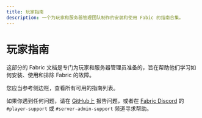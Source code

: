 ```yaml
---
title: 玩家指南
description: 一个为玩家和服务器管理团队制作的安装和使用 Fabic 的指南合集。
---
```


# 玩家指南

这部分的 Fabric 文档是专门为玩家和服务器管理员准备的，旨在帮助他们学习如何安装、使用和排除 Fabric 的故障。

您应当参考侧边栏，查看所有可用的指南列表。

如果你遇到任何问题，请在 [GitHub上](https://github.com/FabricMC/fabric-docs) 报告问题，或者在 [Fabric Discord](https://discord.gg/v6v4pMv) 的 `#player-support` 或 `#server-admin-support` 频道寻求帮助。
